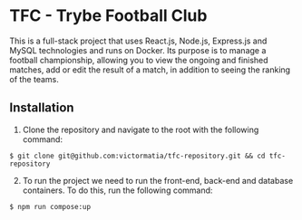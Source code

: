 # TFC - Trybe Football Club

This is a full-stack project that uses React.js, Node.js, Express.js and MySQL technologies and runs on Docker. Its purpose is to manage a football championship, allowing you to view the ongoing and finished matches, add or edit the result of a match, in addition to seeing the ranking of the teams.

## Installation

1. Clone the repository and navigate to the root with the following command:
```
$ git clone git@github.com:victormatia/tfc-repository.git && cd tfc-repository
```
2. To run the project we need to run the front-end, back-end and database containers. To do this, run the following command:
```
$ npm run compose:up
